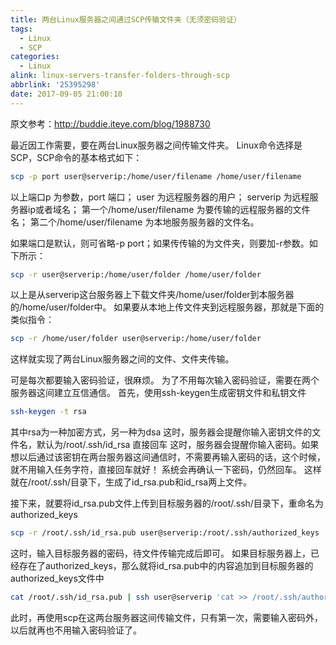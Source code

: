 ```yaml
---
title: 两台Linux服务器之间通过SCP传输文件夹（无须密码验证）
tags:
  - Linux
  - SCP
categories:
  - Linux
alink: linux-servers-transfer-folders-through-scp
abbrlink: '25395298'
date: 2017-09-05 21:00:10
---
```


原文参考：http://buddie.iteye.com/blog/1988730

最近因工作需要，要在两台Linux服务器之间传输文件夹。
Linux命令选择是SCP，SCP命令的基本格式如下：

``` bash
scp -p port user@serverip:/home/user/filename /home/user/filename  
```

以上端口p 为参数，port 端口；
user 为远程服务器的用户；
serverip 为远程服务器ip或者域名；
第一个/home/user/filename 为要传输的远程服务器的文件名；
第二个/home/user/filename 为本地服务服务器的文件名。

<!-- more -->

如果端口是默认，则可省略-p port；如果传传输的为文件夹，则要加-r参数。如下所示：
``` bash
scp -r user@serverip:/home/user/folder /home/user/folder  
```

以上是从serverip这台服务器上下载文件夹/home/user/folder到本服务器的/home/user/folder中。
如果要从本地上传文件夹到远程服务器，那就是下面的类似指令：
 
``` bash
scp -r /home/user/folder user@serverip:/home/user/folder
```
 这样就实现了两台Linux服务器之间的文件、文件夹传输。
 
可是每次都要输入密码验证，很麻烦。
为了不用每次输入密码验证，需要在两个服务器这间建立互信通信。
首先，使用ssh-keygen生成密钥文件和私钥文件
``` bash
ssh-keygen -t rsa  
```

其中rsa为一种加密方式，另一种为dsa
这时，服务器会提醒你输入密钥文件的文件名，默认为/root/.ssh/id_rsa
直接回车
这时，服务器会提醒你输入密码。如果想以后通过该密钥在两台服务器这间通信时，不需要再输入密码的话，这个时候，就不用输入任务字符，直接回车就好！
系统会再确认一下密码，仍然回车。
这样就在/root/.ssh/目录下，生成了id_rsa.pub和id_rsa两上文件。
 
接下来，就要将id_rsa.pub文件上传到目标服务器的/root/.ssh/目录下，重命名为authorized_keys

``` bash
scp -r /root/.ssh/id_rsa.pub user@serverip:/root/.ssh/authorized_keys  
```

这时，输入目标服务器的密码，待文件传输完成后即可。
如果目标服务器上，已经存在了authorized_keys，那么就将id_rsa.pub中的内容追加到目标服务器的authorized_keys文件中

``` bash
cat /root/.ssh/id_rsa.pub | ssh user@serverip 'cat >> /root/.ssh/authorized_keys'
```
此时，再使用scp在这两台服务器这间传输文件，只有第一次，需要输入密码外，以后就再也不用输入密码验证了。

